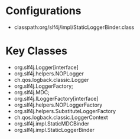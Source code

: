 # Configurations
- classpath:org/slf4j/impl/StaticLoggerBinder.class

# Key Classes
- org.slf4j.Logger[interface]
- org.slf4j.helpers.NOPLogger
- ch.qos.logback.classic.Logger
- org.slf4j.LoggerFactory;
- org.slf4j.MDC;
- org.slf4j.ILoggerFactory[interface]
- org.slf4j.helpers.NOPLoggerFactory
- org.slf4j.helpers.SubstituteLoggerFactory
- ch.qos.logback.classic.LoggerContext
- org.slf4j.impl.StaticMDCBinder
- org.slf4j.impl.StaticLoggerBinder